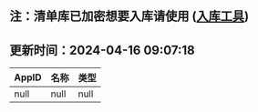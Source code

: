 ## 注：清单库已加密想要入库请使用 ([入库工具](https://github.com/BlankTMing/ManifestAutoUpdate/releases))

## 更新时间：2024-04-16 09:07:18
| AppID | 名称 | 类型  |
| :-------------------- | :----------------------------- | :----------- |
| null | null| null |
